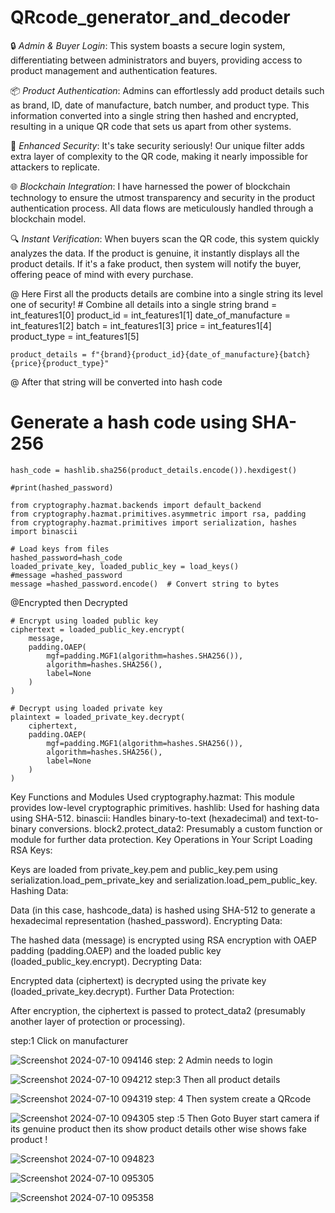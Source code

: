 # QRcode_generator_and_decoder
🔒 *Admin & Buyer Login*: This  system boasts a secure login system, differentiating between administrators and buyers, providing access to product management and authentication features.

📦 *Product Authentication*: Admins can effortlessly add product details such as brand, ID, date of manufacture, batch number, and product type. This information converted into a single string then hashed and encrypted, resulting in a unique QR code that sets us apart from other systems.

🔐 *Enhanced Security*: It's take security seriously! Our unique filter adds extra layer of complexity to the QR code, making it nearly impossible for attackers to replicate.

🌐 *Blockchain Integration*: I have harnessed the power of blockchain technology to ensure the utmost transparency and security in the product authentication process. All data flows are meticulously handled through a blockchain model.

🔍 *Instant Verification*: When buyers scan the QR code, this system quickly analyzes the data. If the product is genuine, it instantly displays all the product details. If it's a fake product, then  system will notify the buyer, offering peace of mind with every purchase.

@ Here First all the products details are combine into a single string
 its level one of security!
    # Combine all details into a single string
    brand = int_features1[0]
    product_id = int_features1[1]
    date_of_manufacture = int_features1[2]
    batch = int_features1[3]
    price = int_features1[4]
    product_type = int_features1[5]

    product_details = f"{brand}{product_id}{date_of_manufacture}{batch}{price}{product_type}"
@ After that string will be converted into hash code
# Generate a hash code using SHA-256 
    hash_code = hashlib.sha256(product_details.encode()).hexdigest()

    #print(hashed_password)

    from cryptography.hazmat.backends import default_backend
    from cryptography.hazmat.primitives.asymmetric import rsa, padding
    from cryptography.hazmat.primitives import serialization, hashes
    import binascii

    # Load keys from files
    hashed_password=hash_code
    loaded_private_key, loaded_public_key = load_keys()
    #message =hashed_password
    message =hashed_password.encode()  # Convert string to bytes
@Encrypted then Decrypted

    # Encrypt using loaded public key
    ciphertext = loaded_public_key.encrypt(
        message,
        padding.OAEP(
            mgf=padding.MGF1(algorithm=hashes.SHA256()),
            algorithm=hashes.SHA256(),
            label=None
        )
    )

    # Decrypt using loaded private key
    plaintext = loaded_private_key.decrypt(
        ciphertext,
        padding.OAEP(
            mgf=padding.MGF1(algorithm=hashes.SHA256()),
            algorithm=hashes.SHA256(),
            label=None
        )
    )
Key Functions and Modules Used
cryptography.hazmat: This module provides low-level cryptographic primitives.
hashlib: Used for hashing data using SHA-512.
binascii: Handles binary-to-text (hexadecimal) and text-to-binary conversions.
block2.protect_data2: Presumably a custom function or module for further data protection.
Key Operations in Your Script
Loading RSA Keys:

Keys are loaded from private_key.pem and public_key.pem using serialization.load_pem_private_key and serialization.load_pem_public_key.
Hashing Data:

Data (in this case, hashcode_data) is hashed using SHA-512 to generate a hexadecimal representation (hashed_password).
Encrypting Data:

The hashed data (message) is encrypted using RSA encryption with OAEP padding (padding.OAEP) and the loaded public key (loaded_public_key.encrypt).
Decrypting Data:

Encrypted data (ciphertext) is decrypted using the private key (loaded_private_key.decrypt).
Further Data Protection:

After encryption, the ciphertext is passed to protect_data2 (presumably another layer of protection or processing).

step:1 
Click on manufacturer 

![Screenshot 2024-07-10 094146](https://github.com/sasmita169/QRcode_generator_and_decoder/assets/118671759/a95d1734-f5c8-43c4-93b9-26954f513d2f)
step: 2 
Admin needs to login

![Screenshot 2024-07-10 094212](https://github.com/sasmita169/QRcode_generator_and_decoder/assets/118671759/c854211c-3f7d-4698-aa34-828bec832413)
step:3 
Then all product details

![Screenshot 2024-07-10 094319](https://github.com/sasmita169/QRcode_generator_and_decoder/assets/118671759/01361693-08c7-4c72-8e6d-f83c3e048291)
step: 4 
Then system create a QRcode

![Screenshot 2024-07-10 094305](https://github.com/sasmita169/QRcode_generator_and_decoder/assets/118671759/160fd2f8-5e91-4ce8-8a18-b99b08422ebe)
step :5 
Then Goto Buyer start camera if its genuine product then its show product details other wise shows fake product !

![Screenshot 2024-07-10 094823](https://github.com/sasmita169/QRcode_generator_and_decoder/assets/118671759/885c9189-0bc4-4fd2-920f-05be108a7e08)

![Screenshot 2024-07-10 095305](https://github.com/sasmita169/QRcode_generator_and_decoder/assets/118671759/46c7f0cf-1650-433b-bc9d-ba1d4e430e7f)

![Screenshot 2024-07-10 095358](https://github.com/sasmita169/QRcode_generator_and_decoder/assets/118671759/4ee0b370-9994-461d-b9a0-e8209bbd49ed)

